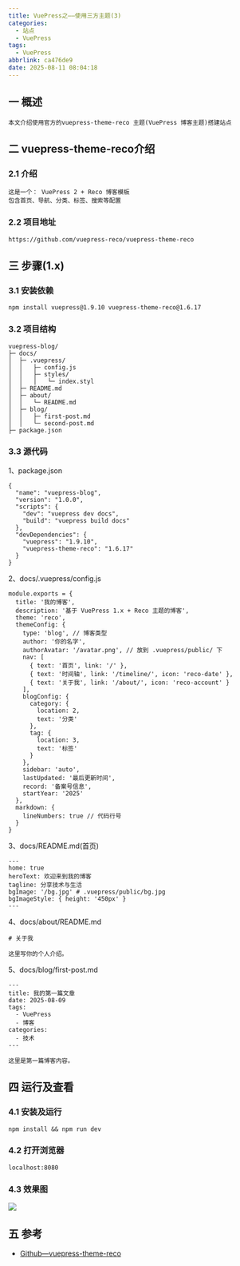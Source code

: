 ```yaml
---
title: VuePress之——使用三方主题(3)
categories:
  - 站点
  - VuePress
tags:
  - VuePress
abbrlink: ca476de9
date: 2025-08-11 08:04:18
---
```

## 一 概述

```
本文介绍使用官方的vuepress-theme-reco 主题(VuePress 博客主题)搭建站点
```

<!--more-->

## 二 vuepress-theme-reco介绍

### 2.1 介绍

```
这是一个： VuePress 2 + Reco 博客模板
包含首页、导航、分类、标签、搜索等配置
```

### 2.2 项目地址

```
https://github.com/vuepress-reco/vuepress-theme-reco
```

## 三 步骤(1.x)

### 3.1 安装依赖

```
npm install vuepress@1.9.10 vuepress-theme-reco@1.6.17
```

### 3.2 项目结构

```
vuepress-blog/
├─ docs/
│  ├─ .vuepress/
│  │   ├─ config.js
│  │   ├─ styles/
│  │   │   └─ index.styl
│  ├─ README.md
│  ├─ about/
│  │   └─ README.md
│  ├─ blog/
│  │   ├─ first-post.md
│  │   └─ second-post.md
├─ package.json
```

### 3.3 源代码

1、package.json

```
{
  "name": "vuepress-blog",
  "version": "1.0.0",
  "scripts": {
    "dev": "vuepress dev docs",
    "build": "vuepress build docs"
  },
  "devDependencies": {
    "vuepress": "1.9.10",
    "vuepress-theme-reco": "1.6.17"
  }
}
```

2、docs/.vuepress/config.js

```
module.exports = {
  title: '我的博客',
  description: '基于 VuePress 1.x + Reco 主题的博客',
  theme: 'reco',
  themeConfig: {
    type: 'blog', // 博客类型
    author: '你的名字',
    authorAvatar: '/avatar.png', // 放到 .vuepress/public/ 下
    nav: [
      { text: '首页', link: '/' },
      { text: '时间轴', link: '/timeline/', icon: 'reco-date' },
      { text: '关于我', link: '/about/', icon: 'reco-account' }
    ],
    blogConfig: {
      category: {
        location: 2,
        text: '分类'
      },
      tag: {
        location: 3,
        text: '标签'
      }
    },
    sidebar: 'auto',
    lastUpdated: '最后更新时间',
    record: '备案号信息',
    startYear: '2025'
  },
  markdown: {
    lineNumbers: true // 代码行号
  }
}
```

3、docs/README.md(首页)

```
---
home: true
heroText: 欢迎来到我的博客
tagline: 分享技术与生活
bgImage: '/bg.jpg' # .vuepress/public/bg.jpg
bgImageStyle: { height: '450px' }
---
```

4、docs/about/README.md

```
# 关于我

这里写你的个人介绍。
```

5、docs/blog/first-post.md

```
---
title: 我的第一篇文章
date: 2025-08-09
tags:
  - VuePress
  - 博客
categories:
  - 技术
---

这里是第一篇博客内容。
```

## 四 运行及查看

### 4.1 安装及运行

```
npm install && npm run dev
```

### 4.2 打开浏览器

```
localhost:8080
```

### 4.3 效果图

![][1]

## 五 参考

* [Github—vuepress-theme-reco](https://github.com/vuepress-reco/vuepress-theme-reco)





[1]:https://cdn.jsdelivr.net/gh/PGzxc/CDN/blog-site/vuepress-3-theme-1.png